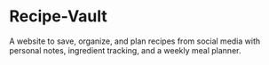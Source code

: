 # Recipe-Vault
A website to save, organize, and plan recipes from social media with personal notes, ingredient tracking, and a weekly meal planner.
